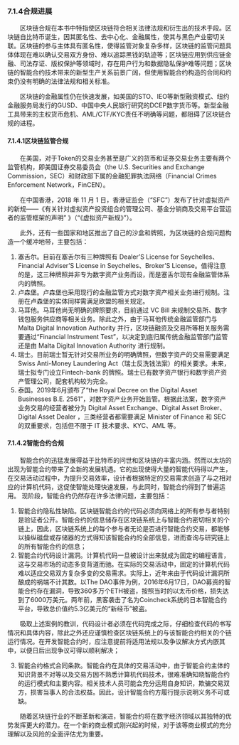 ### 7.1.4合规进展
&emsp;&emsp;区块链合规在本书中特指使区块链符合相关法律法规和衍生出的技术手段。区块链自比特币诞生，因其匿名性、去中心化、金融属性，使其与黑色产业密切关联。区块链的参与主体具有匿名性，使得监管对象复杂多样，区块链的监管问题具体体现在难以确认交易双方身份、难以追踪黑钱的轨迹等；区块链应用到供应链金融、司法存证、版权保护等领域时，存在用户行为和数据隐私保护难等问题；区块链的智能合约技术带来的新型生产关系前景广阔，但使用智能合约构造的合同和约束仍没有明确的法律法规和相关标准。

&emsp;&emsp;区块链的金融属性仍在快速发展，如美国的STO、IEO等新型融资模式、纽约金融服务局发行的GUSD、中国中央人民银行研究的DCEP数字货币等。新型金融工具带来的主权货币危机、AML/CTF/KYC责任不明确等问题，都阻碍了区块链合规的进程。

#### 7.1.4.1区块链监管合规
&emsp;&emsp;在美国，对于Token的交易业务甚至是广义的货币和证券交易业务主要有两个监管机构，即美国证券交易委员会（the U.S. Securities and Exchange Commission，SEC）和财政部下属的金融犯罪执法网络（Financial Crimes Enforcement Network，FinCEN）。

&emsp;&emsp;在中国香港，2018 年 11 月 1 日，香港证监会（“SFC”）发布了针对虚拟资产的新规——《有关针对虚拟资产投资组合的管理公司、基金分销商及交易平台营运者的监管框架的声明” 》（“《虚拟资产新规》”）。

&emsp;&emsp;此外，还有一些国家和地区推出了自己的沙盒和牌照，为区块链的合规问题构造一个缓冲地带，主要包括：

1. 塞舌尔。目前在塞舌尔有三种牌照有 Dealer’S License for Seychelles、Financial Adviser’S License in Seychelles、Broker’S License。值得注意的是，这三种牌照并非专为数字资产业务而设，而是塞舌尔现有金融监管体系内的牌照。
2. 卢森堡。卢森堡也采用现行的金融监管方式对数字资产相关业务进行规制。注册在卢森堡的实体同样需满足欧盟的相关规定。
3. 马耳他。马耳他尚无明确的牌照要求，目前通过 VC Bill 来规制交易所、数字钱包服务供应商等相关业务。除此之外，由于马耳他传统金融监管部门与 Malta Digital Innovation Authority 并行，区块链融资及交易所等相关服务需要通过“Financial Instrument Test”，以决定到底归属传统金融监管部门监管还是由 Malta Digital Innovation Authority 进行规制。
4. 瑞士。目前瑞士暂无针对交易所业务的明确牌照，但数字资产的交易需要满足 Swiss Anti-Money Laundering Act（瑞士反洗钱法案）的相关要求。未来，瑞士拟专门设立Fintech-bank 的牌照。瑞士已有数字资产银行和数字资产资产管理公司，配套机构较为完全。
5. 泰国。2019年6月颁布了“the Royal Decree on the Digital Asset Businesses B.E. 2561”，对数字资产业务开始监管。根据此法案，数字资产业务交易的经营者被分为 Digital Asset Exchange、Digital Asset Broker、Digital Asset Dealer ，三类经营者都需要满足 Minister of Finance 和 SEC 的双重要求，包括但不限于 IT 技术要求、KYC、AML 等。
#### 7.1.4.2智能合约合规
&emsp;&emsp;智能合约的迅猛发展得益于比特币的问世和区块链的丰富内涵。然而以太坊的出现为智能合约带来了全新的发展机遇。它的出现使得大量的智能代码得以产生，在交易活动过程中，为提升交易效率，设计者根据特定的交易需求创造了与之相对应的计算机代码，这促使智能处理快速发展，与此同时，智能合约得到了普遍运用。
现阶段，智能合约仍然存在许多法律问题，主要包括：
1. 智能合约隐私性缺陷。区块链智能合约的代码必须向网络上的所有参与者特别是验证者公开。智能合约的信息储存在区块链系统上与智能合约密切相关的个链上，因此，区块链系统上的每个参与者无论是否进行智能合约交易，都能够以操纵磁盘或存储器的方式得知该智能合约的全部信息，进而查询与研究链上的所有智能合约的信息；
2. 智能合约代码设计漏洞。计算机代码一旦被设计出来就成为固定的编程语言，这与交易市场的动态多变背道而驰。在实际的交易活动中，固定的计算机代码难以适应交易双方复杂多变的交易需求。实际上，近年来由于代码设计漏洞所酿成的祸端不计其数。以The DAO事件为例，2016年6月17日，DAO募资的智能合约存在漏洞，导致360多万个ETH被盗，按照当时的以太币价格，损失达到了6000万美元。两年前，黑客袭击了名为Coincheck系统的日本智能合约平台，导致总价值约5.3亿美元的“新经币”被盗。

&emsp;&emsp;吸取上述案例的教训，代码设计者必须在代码完成之际，仔细检查代码的书写情况和具体内容，除此之外还应谨慎检查区块链系统上的与该智能合约相关的个链运行情况。在开发智能合约时，应注意提前将适用法规以及争议解决方式内嵌其中，以便日后出现争议可得以顺利解决；

3. 智能合约格式合同条款。智能合约在具体的交易活动中，由于智能合约主体的知识背景不对等以及交易方因不熟悉计算机代码技术，很难准确知晓智能合约的运行模式和主要内容。相关技术人员可能会充分运用自身知识，欺骗交易双方，损害当事人的合法权益。因此，设计智能合约方履行提示说明义务不可或缺。

&emsp;&emsp;随着区块链行业的不断革新和演进，智能合约将在数字经济领域以其独特的优势发挥更大的潜力。在一个新的商业模式刚兴起的时候，对于该等商业模式的充分理解以及风险的全面评估尤为重要。